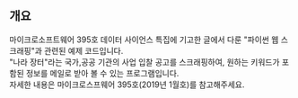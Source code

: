 ##  개요
마이크로소프트웨어 395호 데이터 사이언스 특집에 기고한 글에서 다룬 "파이썬 웹 스크래핑"과 관련된 예제 코드입니다.  
"나라 장터"라는 국가,공공 기관의 사업 입찰 공고를 스크래핑하여, 원하는 키워드가 포함된 정보를 메일로 받아 볼 수 있는 프로그램입니다.  
자세한 내용은 마이크로스프웨어 395호(2019년 1월호)를 참고해주세요.  
